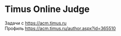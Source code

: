 # Timus Online Judge
Задачи с https://acm.timus.ru  
Профиль https://acm.timus.ru/author.aspx?id=365510
